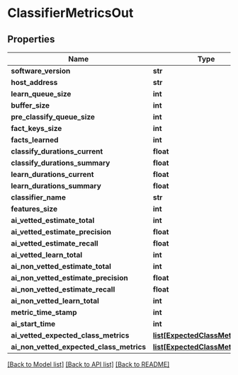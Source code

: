 # ClassifierMetricsOut

## Properties
Name | Type | Description | Notes
------------ | ------------- | ------------- | -------------
**software_version** | **str** |  | [optional] 
**host_address** | **str** |  | [optional] 
**learn_queue_size** | **int** |  | [optional] 
**buffer_size** | **int** |  | [optional] 
**pre_classify_queue_size** | **int** |  | [optional] 
**fact_keys_size** | **int** |  | [optional] 
**facts_learned** | **int** |  | [optional] 
**classify_durations_current** | **float** |  | [optional] 
**classify_durations_summary** | **float** |  | [optional] 
**learn_durations_current** | **float** |  | [optional] 
**learn_durations_summary** | **float** |  | [optional] 
**classifier_name** | **str** |  | [optional] 
**features_size** | **int** |  | [optional] 
**ai_vetted_estimate_total** | **int** |  | [optional] 
**ai_vetted_estimate_precision** | **float** |  | [optional] 
**ai_vetted_estimate_recall** | **float** |  | [optional] 
**ai_vetted_learn_total** | **int** |  | [optional] 
**ai_non_vetted_estimate_total** | **int** |  | [optional] 
**ai_non_vetted_estimate_precision** | **float** |  | [optional] 
**ai_non_vetted_estimate_recall** | **float** |  | [optional] 
**ai_non_vetted_learn_total** | **int** |  | [optional] 
**metric_time_stamp** | **int** |  | [optional] 
**ai_start_time** | **int** |  | [optional] 
**ai_vetted_expected_class_metrics** | [**list[ExpectedClassMetricsOut]**](ExpectedClassMetricsOut.md) |  | [optional] 
**ai_non_vetted_expected_class_metrics** | [**list[ExpectedClassMetricsOut]**](ExpectedClassMetricsOut.md) |  | [optional] 

[[Back to Model list]](../README.md#documentation-for-models) [[Back to API list]](../README.md#documentation-for-api-endpoints) [[Back to README]](../README.md)


